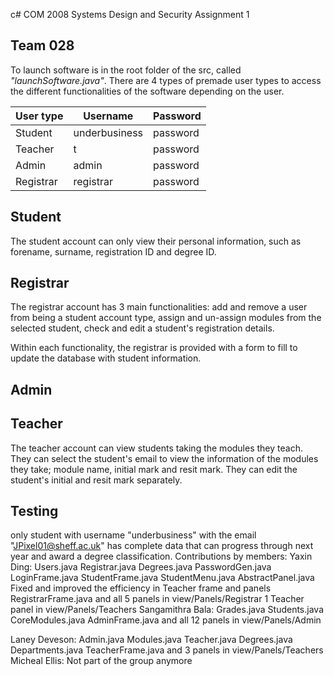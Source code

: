 c# COM 2008 Systems Design and Security Assignment 1
## Team 028

To launch software is in the root folder of the src, called _"launchSoftware.java"_. There are 4 types of premade user types to access the different functionalities of the software depending on the user.

| User type | Username     | Password |
|-----------|--------------|----------|
| Student   | underbusiness| password | 
| Teacher   | t            | password |
| Admin     | admin        | password |
| Registrar | registrar    | password | 

## Student
The student account can only view their personal information, such as forename, surname, registration ID and degree ID.

## Registrar
The registrar account has 3 main functionalities: add and remove a user from being a student account type, assign and un-assign modules from the selected student, check and edit a student's registration details.

Within each functionality, the registrar is provided with a form to fill to update the database with student information.

## Admin

## Teacher
The teacher account can view students taking the modules they teach. They can select the student's email to view the information of the modules they take; module name, initial mark and resit mark. They can edit the student's initial and resit mark separately.

## Testing
only student with username "underbusiness" with the email "JPixel01@sheff.ac.uk" has complete data that can progress through next year and award a degree classification.
Contributions by members:
Yaxin Ding: 
	Users.java
	Registrar.java
	Degrees.java
	PasswordGen.java
	LoginFrame.java
	StudentFrame.java 
	StudentMenu.java
	AbstractPanel.java
	Fixed and improved the efficiency in Teacher frame and panels
	RegistrarFrame.java and all 5 panels in view/Panels/Registrar
	1 Teacher panel in view/Panels/Teachers
Sangamithra Bala: 
	Grades.java
	Students.java
	CoreModules.java
	AdminFrame.java and all 12 panels in view/Panels/Admin
	
Laney Deveson:
	Admin.java
	Modules.java
	Teacher.java
	Degrees.java
	Departments.java
	TeacherFrame.java and 3 panels in view/Panels/Teachers
Micheal Ellis: Not part of the group anymore